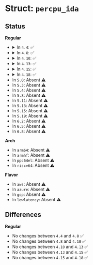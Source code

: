 # Struct: <code>percpu_ida</code>

## Status
<b>Regular</b>
<ul>
<li>
<details>
<summary>In <code>4.4</code>: ✅</summary>

```c
struct percpu_ida {
    unsigned int nr_tags;
    unsigned int percpu_max_size;
    unsigned int percpu_batch_size;
    struct percpu_ida_cpu *tag_cpu;
    cpumask_t cpus_have_tags;
    spinlock_t lock;
    unsigned int cpu_last_stolen;
    wait_queue_head_t wait;
    unsigned int nr_free;
    unsigned int *freelist;
};
```
</details>
</li>
<li>
<details>
<summary>In <code>4.8</code>: ✅</summary>

```c
struct percpu_ida {
    unsigned int nr_tags;
    unsigned int percpu_max_size;
    unsigned int percpu_batch_size;
    struct percpu_ida_cpu *tag_cpu;
    cpumask_t cpus_have_tags;
    spinlock_t lock;
    unsigned int cpu_last_stolen;
    wait_queue_head_t wait;
    unsigned int nr_free;
    unsigned int *freelist;
};
```
</details>
</li>
<li>
<details>
<summary>In <code>4.10</code>: ✅</summary>

```c
struct percpu_ida {
    unsigned int nr_tags;
    unsigned int percpu_max_size;
    unsigned int percpu_batch_size;
    struct percpu_ida_cpu *tag_cpu;
    cpumask_t cpus_have_tags;
    spinlock_t lock;
    unsigned int cpu_last_stolen;
    wait_queue_head_t wait;
    unsigned int nr_free;
    unsigned int *freelist;
};
```
</details>
</li>
<li>
<details>
<summary>In <code>4.13</code>: ✅</summary>

```c
struct percpu_ida {
    unsigned int nr_tags;
    unsigned int percpu_max_size;
    unsigned int percpu_batch_size;
    struct percpu_ida_cpu *tag_cpu;
    cpumask_t cpus_have_tags;
    spinlock_t lock;
    unsigned int cpu_last_stolen;
    wait_queue_head_t wait;
    unsigned int nr_free;
    unsigned int *freelist;
};
```
</details>
</li>
<li>
<details>
<summary>In <code>4.15</code>: ✅</summary>

```c
struct percpu_ida {
    unsigned int nr_tags;
    unsigned int percpu_max_size;
    unsigned int percpu_batch_size;
    struct percpu_ida_cpu *tag_cpu;
    cpumask_t cpus_have_tags;
    spinlock_t lock;
    unsigned int cpu_last_stolen;
    wait_queue_head_t wait;
    unsigned int nr_free;
    unsigned int *freelist;
};
```
</details>
</li>
<li>
<details>
<summary>In <code>4.18</code>: ✅</summary>

```c
struct percpu_ida {
    unsigned int nr_tags;
    unsigned int percpu_max_size;
    unsigned int percpu_batch_size;
    struct percpu_ida_cpu *tag_cpu;
    cpumask_t cpus_have_tags;
    spinlock_t lock;
    unsigned int cpu_last_stolen;
    wait_queue_head_t wait;
    unsigned int nr_free;
    unsigned int *freelist;
};
```
</details>
</li>
<li>
In <code>5.0</code>: Absent ⚠️
</li>
<li>
In <code>5.3</code>: Absent ⚠️
</li>
<li>
In <code>5.4</code>: Absent ⚠️
</li>
<li>
In <code>5.8</code>: Absent ⚠️
</li>
<li>
In <code>5.11</code>: Absent ⚠️
</li>
<li>
In <code>5.13</code>: Absent ⚠️
</li>
<li>
In <code>5.15</code>: Absent ⚠️
</li>
<li>
In <code>5.19</code>: Absent ⚠️
</li>
<li>
In <code>6.2</code>: Absent ⚠️
</li>
<li>
In <code>6.5</code>: Absent ⚠️
</li>
<li>
In <code>6.8</code>: Absent ⚠️
</li>
</ul>
<b>Arch</b>
<ul>
<li>
In <code>arm64</code>: Absent ⚠️
</li>
<li>
In <code>armhf</code>: Absent ⚠️
</li>
<li>
In <code>ppc64el</code>: Absent ⚠️
</li>
<li>
In <code>riscv64</code>: Absent ⚠️
</li>
</ul>
<b>Flavor</b>
<ul>
<li>
In <code>aws</code>: Absent ⚠️
</li>
<li>
In <code>azure</code>: Absent ⚠️
</li>
<li>
In <code>gcp</code>: Absent ⚠️
</li>
<li>
In <code>lowlatency</code>: Absent ⚠️
</li>
</ul>

## Differences
<b>Regular</b>
<ul>
<li>
No changes between <code>4.4</code> and <code>4.8</code> ✅
</li>
<li>
No changes between <code>4.8</code> and <code>4.10</code> ✅
</li>
<li>
No changes between <code>4.10</code> and <code>4.13</code> ✅
</li>
<li>
No changes between <code>4.13</code> and <code>4.15</code> ✅
</li>
<li>
No changes between <code>4.15</code> and <code>4.18</code> ✅
</li>
</ul>
